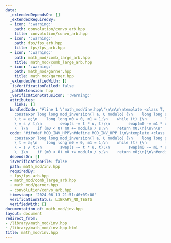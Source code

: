 ```yaml
---
data:
  _extendedDependsOn: []
  _extendedRequiredBy:
  - icon: ':warning:'
    path: convolution/convo_arb.hpp
    title: convolution/convo_arb.hpp
  - icon: ':warning:'
    path: fps/fps_arb.hpp
    title: fps/fps_arb.hpp
  - icon: ':warning:'
    path: math_mod/comb_large_arb.hpp
    title: math_mod/comb_large_arb.hpp
  - icon: ':warning:'
    path: math_mod/garner.hpp
    title: math_mod/garner.hpp
  _extendedVerifiedWith: []
  _isVerificationFailed: false
  _pathExtension: hpp
  _verificationStatusIcon: ':warning:'
  attributes:
    links: []
  bundledCode: "#line 1 \"math_mod/inv.hpp\"\n\n\n\ntemplate <class T, class U>\n\
    constexpr long long mod_inversion(T a, U modulo) {\n    long long s = modulo,\
    \ t = a;\n    long long m0 = 0, m1 = 1;\n    while (t) {\n        long long u\
    \ = s / t;\n        swap(s -= t * u, t);\n        swap(m0 -= m1 * u, m1);\n  \
    \  }\n    if (m0 < 0) m0 += modulo / s;\n    return m0;\n}\n\n\n"
  code: "#ifndef MOD_INV_HPP\n#define MOD_INV_HPP 1\n\ntemplate <class T, class U>\n\
    constexpr long long mod_inversion(T a, U modulo) {\n    long long s = modulo,\
    \ t = a;\n    long long m0 = 0, m1 = 1;\n    while (t) {\n        long long u\
    \ = s / t;\n        swap(s -= t * u, t);\n        swap(m0 -= m1 * u, m1);\n  \
    \  }\n    if (m0 < 0) m0 += modulo / s;\n    return m0;\n}\n\n#endif // MOD_INV_HPP\n"
  dependsOn: []
  isVerificationFile: false
  path: math_mod/inv.hpp
  requiredBy:
  - fps/fps_arb.hpp
  - math_mod/comb_large_arb.hpp
  - math_mod/garner.hpp
  - convolution/convo_arb.hpp
  timestamp: '2024-06-13 21:51:40+09:00'
  verificationStatus: LIBRARY_NO_TESTS
  verifiedWith: []
documentation_of: math_mod/inv.hpp
layout: document
redirect_from:
- /library/math_mod/inv.hpp
- /library/math_mod/inv.hpp.html
title: math_mod/inv.hpp
---
```


